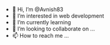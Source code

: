 - 👋 Hi, I’m @Avnish83
- 👀 I’m interested in web development
- 🌱 I’m currently learning 
- 💞️ I’m looking to collaborate on ...
- 📫 How to reach me ...

<!---
Avnish83/Avnish83 is a ✨ special ✨ repository because its `README.md` (this file) appears on your GitHub profile.
You can click the Preview link to take a look at your changes.
--->
